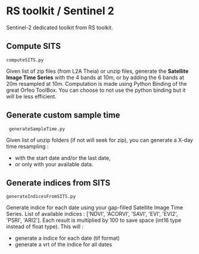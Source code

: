 # RS toolkit / Sentinel 2
Sentinel-2 dedicated toolkit from RS toolkit.

## Compute SITS
`computeSITS.py`

Given list of zip files (from L2A Theia) or unzip files, generate the **Satellite Image Time Series** with the 4 bands at 10m, or by adding the 6 bands at 20m resampled at 10m.
Computation is made using Python Binding of the great Orfeo ToolBox. You can choose to not use the python binding but it will be less efficient.

## Generate custom sample time
` generateSampleTime.py`

Given list of unzip folders (if not will seek for zip), you can generate a X-day time resampling :
- with the start date and/or the last date,
- or only with your available data.

## Generate indices from SITS
`generateIndicesFromSITS.py`

Generate indice for each date using your gap-filled Satellite Image Time Series.
List of available indices : ['NDVI', 'ACORVI', 'SAVI', 'EVI', 'EVI2', 'PSRI', 'ARI2'].
Each result is multiplied by 100 to save space (int16 type instead of float type).
This will : 
- generate a indice for each date (tif format)
- generate a vrt of the indice for all dates

